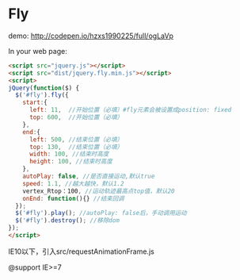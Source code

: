 # Fly
demo: http://codepen.io/hzxs1990225/full/ogLaVp

In your web page:

```html
<script src="jquery.js"></script>
<script src="dist/jquery.fly.min.js"></script>
<script>
jQuery(function($) {
  $('#fly').fly({
    start:{
      left: 11,  //开始位置（必填）#fly元素会被设置成position: fixed
      top: 600,  //开始位置（必填）
    },
    end:{
      left: 500, //结束位置（必填）
      top: 130,  //结束位置（必填）
      width: 100, //结束时高度
      height: 100, //结束时高度
    },
    autoPlay: false, //是否直接运动,默认true
    speed: 1.1, //越大越快，默认1.2
    vertex_Rtop：100, //运动轨迹最高点top值，默认20
    onEnd: function(){} //结束回调
  });
  $('#fly').play(); //autoPlay: false后，手动调用运动
  $('#fly').destroy(); //移除dom
});
</script>
```
IE10以下，引入src/requestAnimationFrame.js

@support IE>=7




